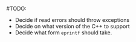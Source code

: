 #TODO:

* Decide if read errors should throw exceptions
* Decide on what version of the C++ to support
* Decide what form `eprintf` should take.
